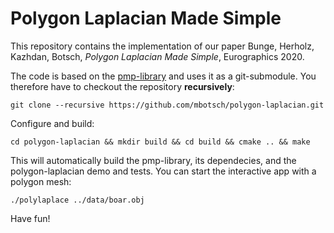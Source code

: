 # Polygon Laplacian Made Simple

This repository contains the implementation of our paper Bunge, Herholz, Kazhdan, Botsch, *Polygon Laplacian Made Simple*, Eurographics 2020.

The code is based on the [pmp-library](http://www.pmp-library.org/) and uses it as a git-submodule. You therefore have to checkout the repository **recursively**:

    git clone --recursive https://github.com/mbotsch/polygon-laplacian.git

Configure and build:

    cd polygon-laplacian && mkdir build && cd build && cmake .. && make

This will automatically build the pmp-library, its dependecies, and the polygon-laplacian demo and tests. You can start the interactive app with a polygon mesh:

    ./polylaplace ../data/boar.obj

Have fun!
